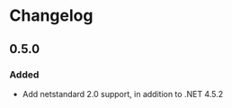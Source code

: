 <!--

All notable changes to this project will be documented in this file.

The format is based on [Keep a Changelog](https://keepachangelog.com/en/1.0.0/), and this project adheres to [Semantic Versioning](https://semver.org/spec/v2.0.0.html).

Lines should be no longer than 180 characters.
Change log entries should be formulated in the imperative present tense.

-->

# Changelog

## 0.5.0

### Added

* Add netstandard 2.0 support, in addition to .NET 4.5.2
